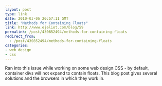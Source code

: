 ```yaml
---
layout: post
type: link
date: 2010-03-06 20:57:11 GMT
title: "Methods for Containing Floats"
link: http://www.ejeliot.com/blog/59
permalink: /post/430852494/methods-for-containing-floats
redirect_from: 
  - /post/430852494/methods-for-containing-floats
categories:
- web design
- css
---
```

Ran into this issue while working on some web design CSS - by default, container divs will not expand to contain floats. This blog post gives several solutions and the browsers in which they work in.